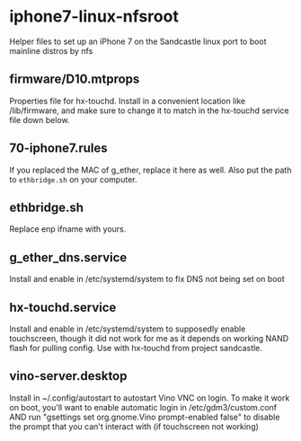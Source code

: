 # iphone7-linux-nfsroot
Helper files to set up an iPhone 7 on the Sandcastle linux port to boot mainline distros by nfs

## firmware/D10.mtprops 
Properties file for hx-touchd. Install in a convenient location like /lib/firmware, and make sure to change it to match in the hx-touchd service file down below.

## 70-iphone7.rules
If you replaced the MAC of g_ether, replace it here as well. Also put the path to `ethbridge.sh` on your computer.

## ethbridge.sh
Replace enp ifname with yours.

## g_ether_dns.service 
Install and enable in /etc/systemd/system to fix DNS not being set on boot 

## hx-touchd.service
Install and enable in /etc/systemd/system to supposedly enable touchscreen, though it did not work for me as it depends on working NAND flash for pulling config. Use with hx-touchd from project sandcastle.

## vino-server.desktop
Install in ~/.config/autostart to autostart Vino VNC on login. To make it work on boot, you'll want to enable automatic login in /etc/gdm3/custom.conf AND run "gsettings set org.gnome.Vino prompt-enabled false" to disable the prompt that you can't interact with (if touchscreen not working)
